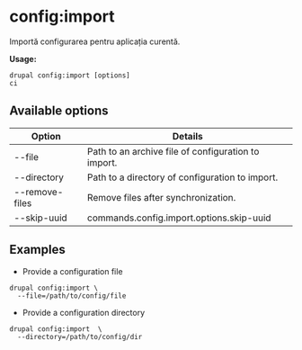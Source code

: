 # config:import
Importă configurarea pentru aplicația curentă.

**Usage:**
```
drupal config:import [options]
ci
```

## Available options
Option | Details
-------|-------------
--file | Path to an archive file of configuration to import.
--directory | Path to a directory of configuration to import.
--remove-files | Remove files after synchronization.
--skip-uuid | commands.config.import.options.skip-uuid

## Examples
* Provide a configuration file
```
drupal config:import \
  --file=/path/to/config/file
```
* Provide a configuration directory
```
drupal config:import  \
  --directory=/path/to/config/dir
```
